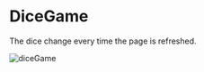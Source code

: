 # DiceGame

The dice change every time the page is refreshed.

![diceGame](https://github.com/ozgeerkskn/DiceGame/assets/105421946/c3cca4a7-5b8d-4ecf-bcda-c2de638c5cd1)
